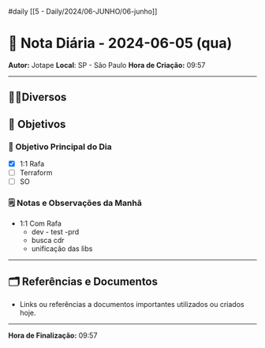 #daily 
[[5 - Daily/2024/06-JUNHO/06-junho]]
# 📅 Nota Diária - 2024-06-05 (qua)

**Autor:** Jotape
**Local**: SP - São Paulo
**Hora de Criação:** 09:57

---
## 🤝🏻Diversos

## 🌄 Objetivos
### 🎯 Objetivo Principal do Dia
- [x] 1:1 Rafa
- [ ] Terraform
- [ ] SO

### 🗒️ Notas e Observações da Manhã
- 1:1 Com Rafa
	- dev - test -prd
	- busca cdr
	- unificação das libs 
---
## 🗂️ Referências e Documentos
- Links ou referências a documentos importantes utilizados ou criados hoje.

---

**Hora de Finalização:** 09:57
